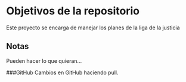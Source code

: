 # Objetivos de la repositorio

Este proyecto se encarga de manejar los planes de la liga de la justicia


## Notas
Pueden hacer lo que quieran...

###GitHub
Cambios en GitHub haciendo pull.
